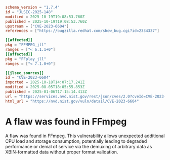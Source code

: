 ```toml
schema_version = "1.7.4"
id = "JLSEC-2025-148"
modified = 2025-10-19T19:08:53.760Z
published = 2025-10-19T19:08:53.760Z
upstream = ["CVE-2023-6604"]
references = ["https://bugzilla.redhat.com/show_bug.cgi?id=2334337"]

[[affected]]
pkg = "FFMPEG_jll"
ranges = ["< 6.1.1+0"]
[[affected]]
pkg = "FFplay_jll"
ranges = ["< 7.1.0+0"]

[[jlsec_sources]]
id = "CVE-2023-6604"
imported = 2025-10-18T14:07:17.241Z
modified = 2025-08-05T18:05:55.853Z
published = 2025-01-06T17:15:14.413Z
url = "https://services.nvd.nist.gov/rest/json/cves/2.0?cveId=CVE-2023-6604"
html_url = "https://nvd.nist.gov/vuln/detail/CVE-2023-6604"
```

# A flaw was found in FFmpeg

A flaw was found in FFmpeg. This vulnerability allows unexpected additional CPU load and storage consumption, potentially leading to degraded performance or denial of service via the demuxing of arbitrary data as XBIN-formatted data without proper format validation.

